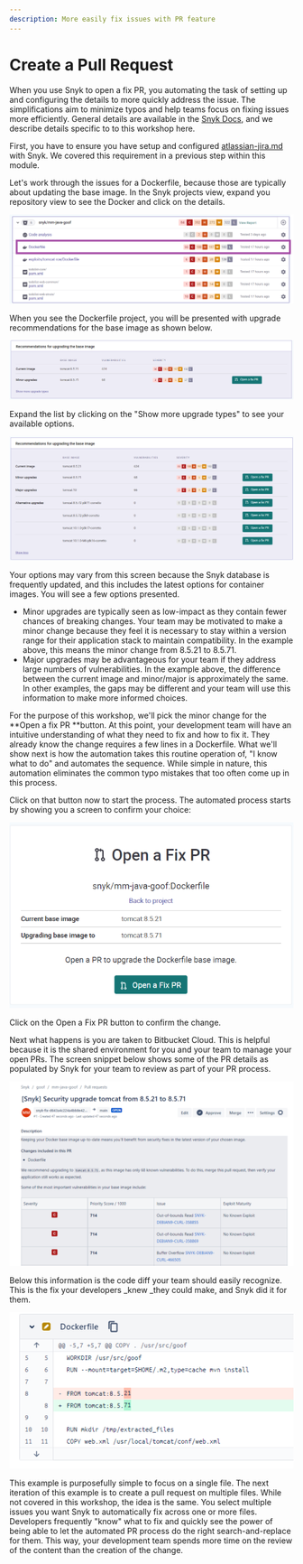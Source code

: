 ```yaml
---
description: More easily fix issues with PR feature
---
```


# Create a Pull Request

When you use Snyk to open a fix PR, you automating the task of setting up and configuring the details to more quickly address the issue.  The simplifications aim to minimize typos and help teams focus on fixing issues more efficiently.  General details are available in the [Snyk Docs](https://docs.snyk.io/products/snyk-open-source/open-source-basics/fixing-vulnerabilities), and we describe details specific to to this workshop here.

First, you have to ensure you have setup and configured [atlassian-jira.md](../../../setting-up-your-workshops/atlassian-integrations/atlassian-jira.md "mention") with Snyk.  We covered this requirement in a previous step within this module.

Let's work through the issues for a Dockerfile, because those are typically about updating the base image.  In the Snyk projects view, expand you repository view to see the Docker and click on the details.

![](<../../../../../.gitbook/assets/image (63).png>)

When you see the Dockerfile project, you will be presented with upgrade recommendations for the base image as shown below.

![](<../../../../../.gitbook/assets/image (87).png>)

Expand the list by clicking on the "Show more upgrade types" to see your available options.

![](<../../../../../.gitbook/assets/image (74).png>)

Your options may vary from this screen because the Snyk database is frequently updated, and this includes the latest options for container images.  You will see a few options presented.

* Minor upgrades are typically seen as low-impact as they contain fewer chances of breaking changes.  Your team may be motivated to make a minor change because they feel it is necessary to stay within a version range for their application stack to maintain compatibility.  In the example above, this means the minor change from 8.5.21 to 8.5.71.
* Major upgrades may be advantageous for your team if they address large numbers of vulnerabilities.  In the example above, the difference between the current image and minor/major is approximately the same.  In other examples, the gaps may be different and your team will use this information to make more informed choices.

For the purpose of this workshop, we'll pick the minor change for the **Open a fix PR **button.  At this point, your development team will have an intuitive understanding of what they need to fix and how to fix it.  They already know the change requires a few lines in a Dockerfile.  What we'll show next is how the automation takes this routine operation of, "I know what to do" and automates the sequence.  While simple in nature, this automation eliminates the common typo mistakes that too often come up in this process.

Click on that button now to start the process.  The automated process starts by showing you a screen to confirm your choice:

![](<../../../../../.gitbook/assets/image (62).png>)

Click on the Open a Fix PR button to confirm the change.

Next what happens is you are taken to Bitbucket Cloud.  This is  helpful because it is the shared environment for you and your team to manage your open PRs.  The screen snippet below shows some of the PR details as populated by Snyk for your team to review as part of your PR process.

![](<../../../../../.gitbook/assets/image (80).png>)

Below this information is the code diff your team should easily recognize.  This is the fix your developers _knew _they could make, and Snyk did it for them.

![](<../../../../../.gitbook/assets/image (84).png>)

This example is purposefully simple to focus on a single file.  The next iteration of this example is to create a pull request on multiple files.  While not covered in this workshop, the idea is the same.  You select multiple issues you want Snyk to automatically fix across one or more files.  Developers frequently "know" what to fix and quickly see the power of being able to let the automated PR process do the right search-and-replace for them.  This way, your development team spends more time on the review of the content than the creation of the change.
